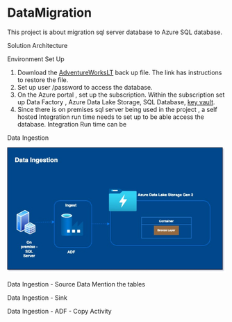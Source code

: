 # DataMigration
This project is about migration sql server database to Azure SQL database.

Solution Architecture

Environment Set Up
1. Download the [AdventureWorksLT](https://learn.microsoft.com/en-us/sql/samples/adventureworks-install-configure?view=sql-server-ver16&tabs=ssms) back up file. The link has instructions to restore the file.
2. Set up user /password to access the database.
3. On the Azure portal , set up the subscription. Within the subscription set up Data Factory , Azure Data Lake Storage, SQL Database, [key vault](SetUp-AzureKeyVault).
4. Since there is on premises sql server being used in the project , a self hosted Integration run time needs to set up to be able access the database. Integration Run time can be 
   

Data Ingestion

![Data Ingestion Set Up](ProjectImages/Ingest.jpg)

Data Ingestion - Source Data
Mention the tables

Data Ingestion - Sink

Data Ingestion - ADF - Copy Activity 
